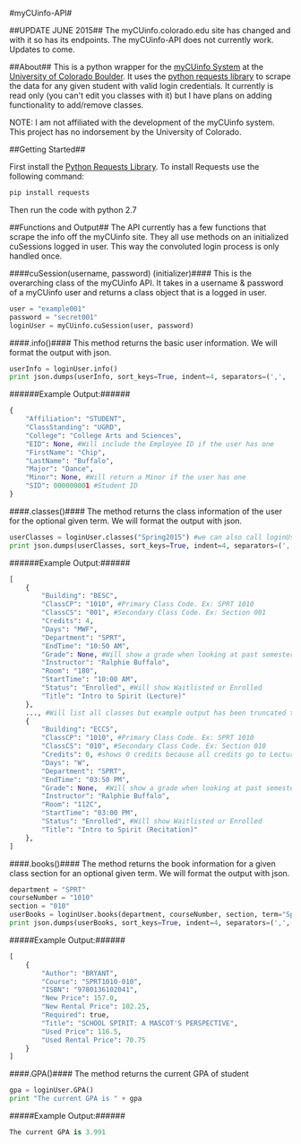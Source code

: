 #myCUinfo-API#

##UPDATE JUNE 2015##
The myCUinfo.colorado.edu site has changed and with it so has its endpoints. The myCUinfo-API does not currently work. Updates to come.

##About##
This is a python wrapper for the [myCUinfo System](http://mycuinfo.colorado.edu) at the [University of Colorado Boulder](http://colorado.edu). It uses the [python requests library](http://python-requests.org) to scrape the data for any given student with valid login credentials. It currently is read only (you can't edit you classes with it) but I have plans on adding functionality to add/remove classes.

NOTE: I am not affiliated with the development of the myCUinfo system. This project has no indorsement by the University of Colorado.

##Getting Started##

First install the [Python Requests Library](http://docs.python-requests.org/en/latest/). To install Requests use the following command:
```bash
pip install requests
```
Then run the code with python 2.7

##Functions and Output##
The API currently has a few functions that scrape the info off the myCUinfo site. They all use methods on an initialized cuSessions logged in user. This way the convoluted login process is only handled once.

####cuSession(username, password) (initializer)####
This is the overarching class of the myCUinfo API. It takes in a username & password of a myCUinfo user and returns a class object that is a logged in user.
```python
user = "example001"
password = "secret001"
loginUser = myCUinfo.cuSession(user, password)
```

####.info()####
This method returns the basic user information. We will format the output with json.
```python
userInfo = loginUser.info()
print json.dumps(userInfo, sort_keys=True, indent=4, separators=(',', ':'))
```

######Example Output:######
```python
{
    "Affiliation": "STUDENT",
    "ClassStanding": "UGRD",
    "College": "College Arts and Sciences",
    "EID": None, #Will include the Employee ID if the user has one
    "FirstName": "Chip",
    "LastName": "Buffalo",
    "Major": "Dance",
    "Minor": None, #Will return a Minor if the user has one
    "SID": 000000001 #Student ID
}
```

####.classes()####
The method returns the class information of the user for the optional given term. We will format the output with json.
```python
userClasses = loginUser.classes("Spring2015") #we can also call loginUser.classes() and it will default to the current semester
print json.dumps(userClasses, sort_keys=True, indent=4, separators=(',', ':'))
```

######Example Output:######
```python
[
    {
        "Building": "BESC",
        "ClassCP": "1010", #Primary Class Code. Ex: SPRT 1010
        "ClassCS": "001", #Secondary Class Code. Ex: Section 001
        "Credits": 4,
        "Days": "MWF",
        "Department": "SPRT",
        "EndTime": "10:50 AM",
        "Grade": None, #Will show a grade when looking at past semesters
        "Instructor": "Ralphie Buffalo",
        "Room": "180",
        "StartTime": "10:00 AM",
        "Status": "Enrolled", #Will show Waitlisted or Enrolled
        "Title": "Intro to Spirit (Lecture)"
    },
    ..., #Will list all classes but example output has been truncated to two classes
    {
        "Building": "ECCS",
        "ClassCP": "1010", #Primary Class Code. Ex: SPRT 1010
        "ClassCS": "010", #Secondary Class Code. Ex: Section 010
        "Credits": 0, #shows 0 credits because all credits go to Lecture class
        "Days": "W",
        "Department": "SPRT",
        "EndTime": "03:50 PM",
        "Grade": None,  #Will show a grade when looking at past semesters
        "Instructor": "Ralphie Buffalo",
        "Room": "112C",
        "StartTime": "03:00 PM",
        "Status": "Enrolled", #Will show Waitlisted or Enrolled
        "Title": "Intro to Spirit (Recitation)"
    },
]
```

####.books()####
The method returns the book information for a given class section for an optional given term. We will format the output with json.
```python
department = "SPRT"
courseNumber = "1010"
section = "010"
userBooks = loginUser.books(department, courseNumber, section, term="Spring2015") #term is optional, will default to current semester.
print json.dumps(userBooks, sort_keys=True, indent=4, separators=(',', ':'))
```

#####Example Output:######
```python
[
    {
        "Author": "BRYANT",
        "Course": "SPRT1010-010",
        "ISBN": "9780136102041",
        "New Price": 157.0,
        "New Rental Price": 102.25,
        "Required": true,
        "Title": "SCHOOL SPIRIT: A MASCOT'S PERSPECTIVE",
        "Used Price": 116.5,
        "Used Rental Price": 70.75
    }
]
```

####.GPA()####
The method returns the current GPA of student
```python
gpa = loginUser.GPA()
print "The current GPA is " + gpa
```

#####Example Output:######
```python
The current GPA is 3.991
```
